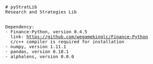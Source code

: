 <pre># pyStratLib<br />Research and Strategies Lib <br /><br /><br />Dependency:<br />- Finance-Python, version 0.4.5<br />  link: <a href="https://github.com/wegamekinglc/Finance-Python" target="_blank">https://github.com/wegamekinglc/Finance-Python</a><br />  c/c++ compiler is required for installation<br />- numpy, version 1.11.1<br />- pandas, version 0.18.1<br />- alphalens, version 0.0.0</pre>
